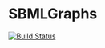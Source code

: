 # SBMLGraphs

[![Build Status](https://github.com/cvigilv/SBMLGraphs.jl/actions/workflows/CI.yml/badge.svg?branch=main)](https://github.com/cvigilv/SBMLGraphs.jl/actions/workflows/CI.yml?query=branch%3Amain)
